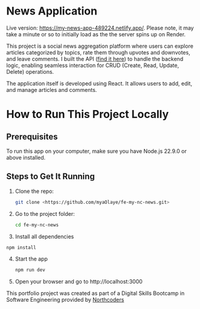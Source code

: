 # News Application

Live version: <https://my-news-app-489224.netlify.app/>. Please note, it may take a minute or so to initially load as the the server spins up on Render.

This project is a social news aggregation platform where users can explore articles categorized by topics, rate them through upvotes and downvotes, and leave comments. I built the API ([find it here](<https://github.com/myaOlaye/nc-news-API>)) to handle the backend logic, enabling seamless interaction for CRUD (Create, Read, Update, Delete) operations.

The application itself is developed using React. It allows users to add, edit, and manage articles and comments.

# How to Run This Project Locally

## Prerequisites

To run this app on your computer, make sure you have Node.js 22.9.0 or above installed.

## Steps to Get It Running

1. Clone the repo:

   ```bash
   git clone <https://github.com/myaOlaye/fe-my-nc-news.git>
   ```

2. Go to the project folder:

   ```bash
   cd fe-my-nc-news
   ```
 3. Install all dependencies
    
   ```bash
   npm install
```
4. Start the app
   ```bash
   npm run dev
   ```
5. Open your browser and go to http://localhost:3000

This portfolio project was created as part of a Digital Skills Bootcamp in Software Engineering provided by [Northcoders](https://northcoders.com/)



